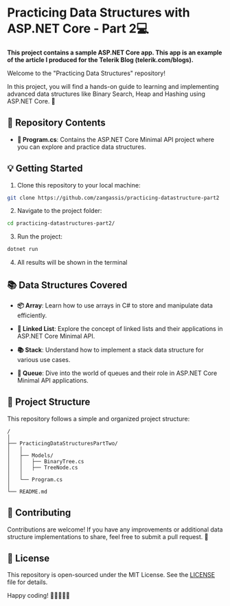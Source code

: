 # Practicing Data Structures with ASP.NET Core - Part 2💻

**This project contains a sample ASP.NET Core app. This app is an example of the article I produced for the Telerik Blog (telerik.com/blogs).**

Welcome to the "Practicing Data Structures" repository! 

In this project, you will find a hands-on guide to learning and implementing advanced data structures like Binary Search, Heap and Hashing using ASP.NET Core. 🚀

## 📁 Repository Contents

- **📂 Program.cs**: Contains the ASP.NET Core Minimal API project where you can explore and practice data structures.

## 💡 Getting Started

1. Clone this repository to your local machine:

```bash
git clone https://github.com/zangassis/practicing-datastructure-part2
```

2. Navigate to the project folder:

```bash
cd practicing-datastructures-part2/
```

3. Run the project:

```bash
dotnet run
```

4. All results will be shown in the terminal

## 📚 Data Structures Covered

- **📦 Array**: Learn how to use arrays in C# to store and manipulate data efficiently.

- **🔗 Linked List**: Explore the concept of linked lists and their applications in ASP.NET Core Minimal API.

- **📚 Stack**: Understand how to implement a stack data structure for various use cases.

- **🧊 Queue**: Dive into the world of queues and their role in ASP.NET Core Minimal API applications.

## 🚧 Project Structure

This repository follows a simple and organized project structure:

```
/
│
├── PracticingDataStructuresPartTwo/
│   │
│   ├── Models/
│   │   ├── BinaryTree.cs
│   │   ├── TreeNode.cs
│   │
│   └── Program.cs
│
└── README.md
```

## 🤝 Contributing

Contributions are welcome! If you have any improvements or additional data structure implementations to share, feel free to submit a pull request. 🤗

## 📃 License

This repository is open-sourced under the MIT License. See the [LICENSE](LICENSE) file for details.

Happy coding! 🎉👨‍💻👩‍💻
